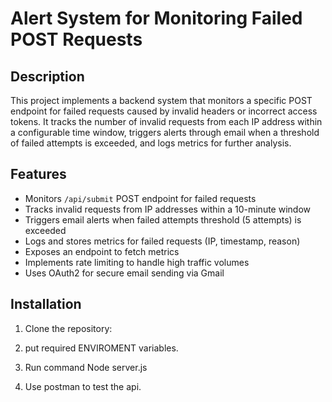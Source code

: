 # Alert System for Monitoring Failed POST Requests

## Description

This project implements a backend system that monitors a specific POST endpoint for failed requests caused by invalid headers or incorrect access tokens. It tracks the number of invalid requests from each IP address within a configurable time window, triggers alerts through email when a threshold of failed attempts is exceeded, and logs metrics for further analysis.

## Features

- Monitors `/api/submit` POST endpoint for failed requests
- Tracks invalid requests from IP addresses within a 10-minute window
- Triggers email alerts when failed attempts threshold (5 attempts) is exceeded
- Logs and stores metrics for failed requests (IP, timestamp, reason)
- Exposes an endpoint to fetch metrics
- Implements rate limiting to handle high traffic volumes
- Uses OAuth2 for secure email sending via Gmail

## Installation

1. Clone the repository:

2. put required ENVIROMENT variables.

3. Run command Node server.js

4. Use postman to test the api.
